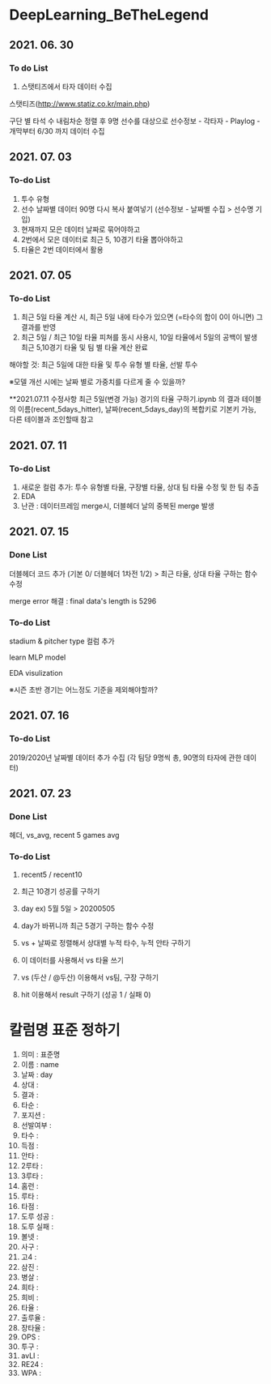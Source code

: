 # DeepLearning_BeTheLegend

## 2021. 06. 30
### To do List
1. 스탯티즈에서 타자 데이터 수집

스탯티즈(http://www.statiz.co.kr/main.php)

구단 별 타석 수 내림차순 정렬 후 9명 선수를 대상으로
선수정보 - 각타자 - Playlog - 개막부터 6/30 까지 데이터 수집

## 2021. 07. 03
### To-do List
1. 투수 유형
2. 선수 날짜별 데이터 90명 다시 복사 붙여넣기 (선수정보 - 날짜별 수집 > 선수명 기입)
3. 현재까지 모은 데이터 날짜로 묶어야하고
4. 2번에서 모은 데이터로 최근 5, 10경기 타율 뽑아야하고
5. 타율은 2번 데이터에서 활용

## 2021. 07. 05
### To-do List
1. 최근 5일 타율 계산 시, 최근 5일 내에 타수가 있으면 (=타수의 합이 0이 아니면) 그 결과를 반영
2. 최근 5일 / 최근 10일 타율 피쳐를 동시 사용시, 10일 타율에서 5일의 공백이 발생 
최근 5,10경기 타율 및 팀 별 타율 계산 완료

해야할 것: 최근 5일에 대한 타율 및 투수 유형 별 타율, 선발 투수 

※모델 개선 시에는 날짜 별로 가중치를 다르게 줄 수 있을까?

**2021.07.11 수정사항
최근 5일(변경 가능) 경기의 타율 구하기.ipynb 의 결과 테이블의
이름(recent_5days_hitter), 날짜(recent_5days_day)의 복합키로 기본키 가능, 다른 테이블과 조인할때 참고


## 2021. 07. 11
### To-do List
1. 새로운 컬럼 추가: 투수 유형별 타율, 구장별 타율, 상대 팀 타율 수정 및 한 팀 추출
2. EDA  
3. 난관 : 데이터프레임 merge시, 더블헤더 날의 중복된 merge 발생

## 2021. 07. 15
### Done List
더블헤더 코드 추가 (기본 0/ 더블헤더 1차전 1/2) > 최근 타율, 상대 타율 구하는 함수 수정


merge error 해결 : final data's length is 5296

### To-do List
stadium & pitcher type 컬럼 추가


learn MLP model


EDA visulization


※시즌 초반 경기는 어느정도 기준을  제외해야할까?

## 2021. 07. 16
### To-do List
2019/2020년 날짜별 데이터 추가 수집
(각 팀당 9명씩 총, 90명의 타자에 관한 데이터)

## 2021. 07. 23
### Done List
헤더, vs_avg, recent 5 games avg

### To-do List
1. recent5 / recent10 
2. 최근 10경기 성공률 구하기
3. day ex) 5월 5일 > 20200505
4. day가 바뀌니까 최근 5경기 구하는 함수 수정

5. vs + 날짜로 정렬해서 상대별 누적 타수, 누적 안타 구하기
6. 이 데이터를 사용해서 vs 타율 쓰기
7. vs (두산 / @두산) 이용해서 vs팀, 구장 구하기
8. hit 이용해서 result 구하기 (성공 1 / 실패 0)


# 칼럼명 표준 정하기
1. 의미 : 표준명
2. 이름 : name
3. 날짜 : day
4. 상대 : 
5. 결과 : 
6. 타순 : 
7. 포지션 : 
8. 선발여부 :
9. 타수 : 
10. 득점 :
11. 안타 : 
12. 2루타 : 
13. 3루타 : 
14. 홈런 : 
15. 루타 : 
16. 타점 : 
17. 도루 성공 :
18. 도루 실패 : 
19. 볼넷 : 
20. 사구 : 
21. 고4 : 
22. 삼진 : 
23. 병살 : 
24. 희타 : 
25. 희비 : 
26. 타율 : 
27. 출루율 : 
28. 장타율 : 
29. OPS : 
30. 투구 : 
31. avLI : 
32. RE24 : 
33. WPA : 
